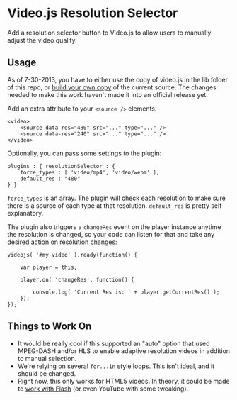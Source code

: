 Video.js Resolution Selector
============================
Add a resolution selector button to Video.js to allow users to manually adjust the video quality.

Usage
-----
As of 7-30-2013, you have to either use the copy of video.js in the lib folder of this repo, or [build your own copy](https://github.com/videojs/video.js/blob/master/CONTRIBUTING.md#building-your-own-copy-of-videojs) of the current source. The changes needed to make this work haven't made it into an official release yet.

Add an extra attribute to your `<source />` elements.

	<video>
		<source data-res="480" src="..." type="..." />
		<source data-res="240" src="..." type="..." />
	</video>

Optionally, you can pass some settings to the plugin:

    plugins : { resolutionSelector : {
    	force_types	: [ 'video/mp4', 'video/webm' ],
    	default_res	: "480"
    } }

`force_types` is an array. The plugin will check each resolution to make sure there is a source of each type at that resolution. `default_res` is pretty self explanatory.

The plugin also triggers a `changeRes` event on the player instance anytime the resolution is changed, so your code can listen for that and take any desired action on resolution changes:

	videojs( '#my-video' ).ready(function() {
		
		var player = this;
		
		player.on( 'changeRes', function() {
			
			console.log( 'Current Res is: ' + player.getCurrentRes() );
		});
	});

Things to Work On
-----------------
- It would be really cool if this supported an "auto" option that used MPEG-DASH and/or HLS to enable adaptive resolution videos in addition to manual selection.
- We're relying on several `for...in` style loops. This isn't ideal, and it should be changed.
- Right now, this only works for HTML5 videos. In theory, it could be made to [work with Flash](http://help.videojs.com/discussions/questions/605-advise-for-setting-up-video-quality-resolution-selector#comment_15079585) (or even YouTube with some tweaking).
